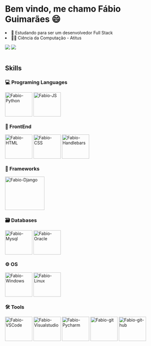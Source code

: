 <div>
  <h1>Bem vindo, me chamo Fábio Guimarães 😄</h1>
</div>

<div>
  <p>
    <li> 📘 Estudando para ser um desenvolvedor Full Stack</li>
    <li> 👨‍🎓 Ciência da Computação - Atitus</li>
  <p>
</div>

<div>
  <a href="https://www.linkedin.com/in/f%C3%A1bio-guimar%C3%A3es-294ba9154/" target="_blank"><img src="https://img.shields.io/badge/-LinkedIn-%230077B5?style=for-the-badge&logo=linkedin&logoColor=white" target="_blank"></a> 
  <a href="https://instagram.com/fabio_guimaaraes" target="_blank"><img src="https://img.shields.io/badge/-Instagram-%23E4405F?style=for-the-badge&logo=instagram&logoColor=white" target="_blank"></a>
</div>

<div style="display: inline_block"><br>
  <h2>Skills</h2>
  <h3> 💻 Programing Languages </h3>
  <img align="center" alt="Fabio-Python" height="80" width="90" src="https://cdn.jsdelivr.net/gh/devicons/devicon@latest/icons/python/python-original.svg">
  <img align="center" alt="Fabio-JS" height="80" width="90" src="https://cdn.jsdelivr.net/gh/devicons/devicon@latest/icons/javascript/javascript-plain.svg">

  <h3> 📱 FrontEnd </h3>
  <img align="center" alt="Fabio-HTML" height="80" width="90" src="https://cdn.jsdelivr.net/gh/devicons/devicon@latest/icons/html5/html5-original.svg">
  <img align="center" alt="Fabio-CSS" height="80" width="90" src="https://cdn.jsdelivr.net/gh/devicons/devicon@latest/icons/css3/css3-original.svg">
  <img align="center" alt="Fabio-Handlebars" height="80" width="90" src="https://icongr.am/devicon/handlebars-original.svg?size=128&color=ffffff">
  
  
  <h3> 📂 Frameworks </h3>
  <img align="center" alt="Fabio-Django" height="110" width="130" src="https://icongr.am/devicon/django-original.svg?size=128&color=ffffff">

  <h3> 🗃 Databases </h3>
  <img align="center" alt="Fabio-Mysql" height="80" width="90" src="https://cdn.jsdelivr.net/gh/devicons/devicon@latest/icons/mysql/mysql-original.svg">
  <img align="center" alt="Fabio-Oracle" height="80" width="90" src="https://cdn.jsdelivr.net/gh/devicons/devicon@latest/icons/oracle/oracle-original.svg">
  
  <h3> ⚙ OS </h3>
  <img align="center" alt="Fabio-Windows" height="80" width="90" src="https://cdn.jsdelivr.net/gh/devicons/devicon@latest/icons/windows8/windows8-original.svg">
  <img align="center" alt="Fabio-Linux" height="80" width="90" src="https://cdn.jsdelivr.net/gh/devicons/devicon@latest/icons/linux/linux-original.svg">
  
  <h3> 🛠 Tools </h3>
  <img align="center" alt="Fabio-VSCode" height="80" width="90" src="https://cdn.jsdelivr.net/gh/devicons/devicon@latest/icons/vscode/vscode-original.svg">
  <img align="center" alt="Fabio-Visualstudio" height="80" width="90" src="https://cdn.jsdelivr.net/gh/devicons/devicon@latest/icons/visualstudio/visualstudio-original.svg">
  <img align="center" alt="Fabio-Pycharm" height="80" width="90" src="https://cdn.jsdelivr.net/gh/devicons/devicon@latest/icons/pycharm/pycharm-original.svg">
  <img align="center" alt="Fabio-git" height="80" width="90" src="https://cdn.jsdelivr.net/gh/devicons/devicon@latest/icons/git/git-original.svg">
  <img align="center" alt="Fabio-git-hub" height="80" width="90" src="https://devicon-website.vercel.app/api/github/original.svg?color=%23FFFFFF">
</div>

<!--
**Fabioguima/fabioguima** is a ✨ _special_ ✨ repository because its `README.md` (this file) appears on your GitHub profile.

Here are some ideas to get you started:

- 🔭 I’m currently working on ...
- 🌱 I’m currently learning ...
- 👯 I’m looking to collaborate on ...
- 🤔 I’m looking for help with ...
- 💬 Ask me about ...
- 📫 How to reach me: ...
- 😄 Pronouns: ...
- ⚡ Fun fact: ...
-->
